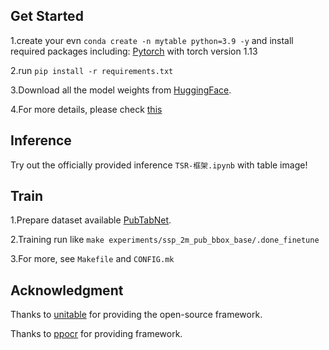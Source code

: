## Get Started
1.create your evn `conda create -n mytable python=3.9 -y` and install required packages including: [Pytorch](https://pytorch.org/) with torch version 1.13

2.run `pip install -r requirements.txt`

3.Download all the model weights from [HuggingFace](https://huggingface.co/poloclub/UniTable/tree/main).

4.For more details, please check [this](https://github.com/poloclub/unitable)

## Inference
Try out the officially provided inference `TSR-框架.ipynb` with table image!

## Train
1.Prepare dataset available [PubTabNet](https://github.com/ibm-aur-nlp/PubTabNet).

2.Training run like `make experiments/ssp_2m_pub_bbox_base/.done_finetune`

3.For more, see `Makefile` and `CONFIG.mk`

## Acknowledgment
Thanks to [unitable](https://github.com/poloclub/unitable) for providing the open-source framework.

Thanks to [ppocr](https://github.com/PaddlePaddle/PaddleOCR) for providing framework.

